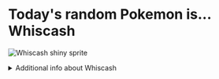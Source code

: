 # Today's random Pokemon is... Whiscash

![Whiscash shiny sprite](https://raw.githubusercontent.com/PokeAPI/sprites/master/sprites/pokemon/shiny/340.png)

<details>
<summary>Additional info about Whiscash</summary>

| srpite type | image |
|------|------|
| back_default | ![Whiscash back_default sprite](https://raw.githubusercontent.com/PokeAPI/sprites/master/sprites/pokemon/back/340.png) |
| back_shiny | ![Whiscash back_shiny sprite](https://raw.githubusercontent.com/PokeAPI/sprites/master/sprites/pokemon/back/shiny/340.png) |
| front_default | ![Whiscash front_default sprite](https://raw.githubusercontent.com/PokeAPI/sprites/master/sprites/pokemon/340.png) | </details>